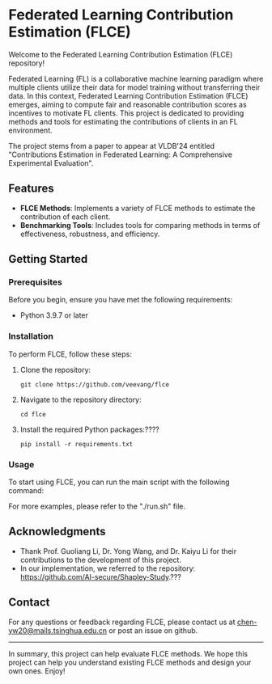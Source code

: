 # Federated Learning Contribution Estimation (FLCE)

Welcome to the Federated Learning Contribution Estimation (FLCE) repository!

Federated Learning (FL) is a collaborative machine learning paradigm where multiple clients utilize their data for model training without transferring their data. 
In this context, Federated Learning Contribution Estimation (FLCE) emerges, aiming to
compute fair and reasonable contribution scores as incentives to motivate FL clients.
This project is dedicated to providing methods and tools for estimating the contributions of clients in an FL environment.

The project stems from a paper to appear at VLDB'24 entitled "Contributions Estimation in Federated Learning: A Comprehensive Experimental Evaluation".

## Features

- **FLCE Methods**: Implements a variety of FLCE methods to estimate the contribution of each client.
- **Benchmarking Tools**: Includes tools for comparing methods in terms of effectiveness, robustness, and efficiency.

[//]: # (- **Simulation Environment**: Provides a simulated federated learning environment for testing and benchmarking contribution estimation methods under various conditions.)

[//]: # (- **Extensible Framework**: Designed to be easily extended with new contribution estimation algorithms and federated learning models. You may add new datasets, data distributions, models, and flce methods to the project.)

## Getting Started

### Prerequisites

Before you begin, ensure you have met the following requirements:
- Python 3.9.7 or later

### Installation

To perform FLCE, follow these steps:

1. Clone the repository:
   ```
   git clone https://github.com/veevang/flce
   ```
2. Navigate to the repository directory:
   ```
   cd flce
   ```
3. Install the required Python packages:????
   ```
   pip install -r requirements.txt
   ```

### Usage

To start using FLCE, you can run the main script with the following command:

[//]: # (```shell)

[//]: # (python -u main.py --num_parts 8 -t effective -m $method --dataset tictactoe --model TicTacToeMLP --lr 0.005 --num_epoch 60 --hidden_layer_size 16 --batch_size 16 --device cpu -a 0.65 --distribution "quantity skew" -s $seed --num_repeat 1 --start_date $today --num_try $sub_folder --value_functions "${value_functions[@]}" > "./log/tictactoe quantity skew $method.out" 2>&1 &)

[//]: # (```)

For more examples, please refer to the "./run.sh" file.

[//]: # (## Contributing)

[//]: # ()
[//]: # (We welcome contributions from the community! If you have improvements or new features you'd like to add, please follow these steps:)

[//]: # ()
[//]: # (1. Fork the repository.)

[//]: # (2. Create a new branch for your feature &#40;`git checkout -b feature/AmazingFeature`&#41;.)

[//]: # (3. Commit your changes &#40;`git commit -m 'Add some AmazingFeature'`&#41;.)

[//]: # (4. Push to the branch &#40;`git push origin feature/AmazingFeature`&#41;.)

[//]: # (5. Open a Pull Request.)

[//]: # ()
[//]: # (For more detailed instructions, see [CONTRIBUTING.md]&#40;./CONTRIBUTING.md&#41;.)

[//]: # (## License)

[//]: # ()
[//]: # (This project is licensed under the [INSERT LICENSE HERE] License - see the [LICENSE]&#40;LICENSE&#41; file for details.)

## Acknowledgments

- Thank Prof. Guoliang Li, Dr. Yong Wang, and Dr. Kaiyu Li for their contributions to the development of this project.
- In our implementation, we referred to the repository: https://github.com/AI-secure/Shapley-Study.???

[//]: # (- Thank funding???)

## Contact

For any questions or feedback regarding FLCE, please contact us at [chen-yw20@mails.tsinghua.edu.cn](mailto:chen-yw20@mails.tsinghua.edu.cn) or post an issue on github.

---

In summary, this project can help evaluate FLCE methods. We hope this project can help you understand existing FLCE methods and design your own ones. Enjoy!

